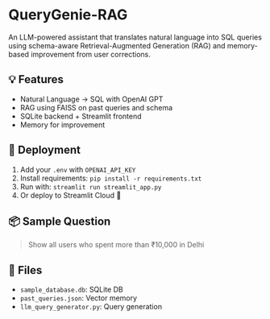 # QueryGenie-RAG 

An LLM-powered assistant that translates natural language into SQL queries using schema-aware Retrieval-Augmented Generation (RAG) and memory-based improvement from user corrections.

## 💡 Features
- Natural Language → SQL with OpenAI GPT
- RAG using FAISS on past queries and schema
- SQLite backend + Streamlit frontend
- Memory for improvement

## 🚀 Deployment
1. Add your `.env` with `OPENAI_API_KEY`
2. Install requirements: `pip install -r requirements.txt`
3. Run with: `streamlit run streamlit_app.py`
4. Or deploy to Streamlit Cloud 🚀

## 📦 Sample Question
> Show all users who spent more than ₹10,000 in Delhi

## 📂 Files
- `sample_database.db`: SQLite DB
- `past_queries.json`: Vector memory
- `llm_query_generator.py`: Query generation
